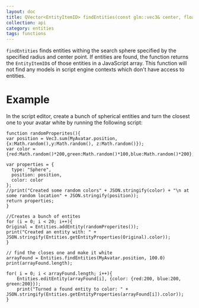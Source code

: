 ```yaml
---
layout: doc
title: QVector<EntityItemID> findEntities(const glm::vec3& center, float radius) const
collection: api
category: entities
tags: functions
---
```


`findEntities` finds entities withing the search sphere specified by the specified radius and center point. If entities are found, the function returns the `EntityItemID`s of those entities in a JavaScript array. This function will not find any models in script engine contexts which don't have access to entities.

# Example

In the script editor, create a bunch of spherical entities and turn the closest one to your avatar white by running the following script:

```
function randomProperites(){
var position = Vec3.sum(MyAvatar.position,{x:Math.random(),y:Math.random(), z:Math.random()});
var color = {red:Math.random()*200,green:Math.random()*100,blue:Math.random()*200};

var properties = {
  type: "Sphere",
  position: position,
  color: color
};
//print("Created some random colors" + JSON.stringify(color) + "\n at some random location" + JSON.stringify(position));
return properties;
}

//Creates a bunch of entites
for (i = 0; i < 20; i++){
Original = Entities.addEntity(randomProperites());
print("Created an entity with: " + JSON.stringify(Entities.getEntityProperties(Original).color));
}

// find the closes one and make it white
arrayFound = Entities.findEntities(MyAvatar.position, 100.0)
print(arrayFound.length);

for( i = 0; i < arrayFound.length; i++){
    Entities.editEntity(arrayFound[i], {color: {red:200, blue:200, green:200}});
    print("Turned a found entity to color: " + JSON.stringify(Entities.getEntityProperties(arrayFound[i]).color));
}
```
